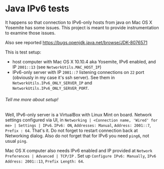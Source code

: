 # Java IPv6 tests

It happens so that connection to IPv6-only hosts from java on Mac OS X Yosemite
has some issues.
This project is meant to provide instrumentation to examine those issues.

Also see reported https://bugs.openjdk.java.net/browse/JDK-8076571



This is test setup:
* host computer with Mac OS X 10.10.4 aka Yosemite, IPv6 enabled,
and IP `2001::13` (see `NetworkUtils.MAC_HOST_IP`)
* IPv6-only server with IP `2001::7` listening connections on `22` port
(obviously in my case it's ssh server). See them in `NetworkUtils.IPv6_ONLY_SERVER_IP` and
`NetworkUtils.IPv6_ONLY_SERVER_PORT`.


###### Tell me more about setup! ######
Well, IPv6-only server is a VirtualBox with Linux Mint on board.
Network settings configured via UI, in `Networking | <Connection name, 'Wired' for me> | Settings |
IPv6`. `IPv6: ON`, `Addresses: Manual`, `Address: 2001::7`, `Prefix : 64`. That's it. Do not forget to restart connection
back at Networking dialog. Also do not forget that for IPv6 you need `ping6`, not usual
`ping`.

Mac OS X computer also needs IPv6 enabled and IP provided at `Network Preferences | Advanced |
 TCP/IP` . Set up `Configure IPv6: Manually`, `IPv6 Address: 2001::13`, `Prefix Length: 64`.
